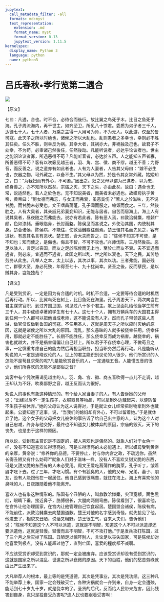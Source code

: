 ```yaml
---
jupytext:
  cell_metadata_filter: -all
  formats: md:myst
  text_representation:
    extension: .md
    format_name: myst
    format_version: 0.13
    jupytext_version: 1.11.5
kernelspec:
  display_name: Python 3
  language: python
  name: python3
---
```

# 吕氏春秋&#8226;孝行览第二遇合

![](image/cover.jpg)

【原文】

七曰：凡遇，合也。时不合，必待合而後行。故比翼之鸟死乎木，比目之鱼死乎海。孔子周流海内，再干世主，如齐至卫，所见八十馀君。委质为弟子者三千人，达徒七十人。七十人者，万乘之主得一人用可为师，不为无人。以此游，仅至於鲁司寇。此天子之所以时绝也，诸侯之所以大乱也。乱则愚者之多幸也，幸则必不胜其任矣。任久不胜，则幸反为祸。其幸大者，其祸亦大，非祸独及己也。故君子不处幸，不为苟，必审诸己然後任，任然後动。凡能听说者，必达乎论议者也。世主之能识论议者寡，所遇恶得不苟？凡能听音者，必达於五声。人之能知五声者寡，所善恶得不苟？客有以吹籁见越王者，羽、角、宫、徵、商不缪，越王不善；为野音，而反善之。说之道亦有如此者也。人有为人妻者，人告其父母曰：“嫁不必生也，衣器之物，可外藏之，以备不生。”其父母以为然，於是令其女常外藏。姑妐知之，曰：“为我妇而有外心，不可畜。”因出之。妇之父母以谓为己谋者，以为忠，终身善之，亦不知所以然矣。宗庙之灭，天下之失，亦由此矣。故曰：遇合也无常，说适然也。若人之於色也，无不知说美者，而美者未必遇也。故嫫母执乎黄帝，黄帝曰：“厉女德而弗忘，与女正而弗衰，虽恶奚伤？”若人之於滋味，无不说甘脆，而甘脆未必受也。文王嗜昌蒲菹，孔子闻而服之，缩頞而食之。三年，然後胜之。人有大臭者，其亲戚兄弟妻妾知识，无能与居者。自苦而居海上。海上人有说其臭者，昼夜随之而弗能去。说亦有若此者。陈有恶人焉，曰敦洽雠麋，椎颡广颜，色如漆赭，垂眼临鼻，长肘而盭。陈侯见而甚说之，外使治其国，内使制其身。楚合诸侯，陈侯病，不能往，使敦洽雠麋往谢焉。楚王怪其名而先见之，客有进状。有恶其名言有恶状。楚王怒，合大夫而告之，曰：“陈侯不知其不可使，是不知也；知而使之，是侮也。侮且不智，不可不攻也。”兴师伐陈，三月然後丧。恶足以骇人，言足以丧国，而友之足於陈侯而无上也，至於亡而友不衰。夫不宜遇而遇者，则必废。宜遇而不遇者，此国之所以乱、世之所以衰也。天下之民，其苦愁劳务从此生。凡举人之本，太上以志，其次以事，其次以功。三者弗能，国必残亡，群孽大至，身必死殃，年得至七十、九十犹尚幸。贤圣之後，反而孽民，是以贼其身，岂能独哉？

【译文】

凡是受到赏识，一定是因为有合适的时机。时机不合适，一定要等待合适的时机然后再行动。所以，比翼鸟死在树上，比目鱼死在海里。孔子周游天下，两次向当世君主谋求官职，到过齐国卫国，谒见过八十多个君主。献上见面礼给他当学生前有三千人，其中成绩卓著的学生有七十人。这七十个人，拥有万辆兵车的大国君主得到任何一个人都可以把他当成老师，这不能说没有人才。然而孔子带领这些人周游，做官仅仅做到鲁国的司寇。不任用圣人，这就是周天子之所以应时灭绝的原因，这就是诸侯之所以大乱的原因。混乱，那么愚昧的人就多被侥幸任用。侥幸任用，那就必定不能胜任了。长期不能胜任，那么侥幸反而成为祸害。越侥幸的，祸害也就越大，并不是祸害偏偏让自己赶上。所以君子不存侥幸心理，不做苟且之事，一定慎重考虑自己的能力然后再担当职务，担当职务然后再行动。凡是能听从劝说的人一定是通晓议论的人。世上的君主能识别议论的人很少，他们所赏识的人怎能不是苟且求荣的呢?凡是能欣赏音乐的人，一定通晓五音。人能懂五音的很少，他们所喜欢的怎能不是鄙俗之音?

宾客中有个凭吹箫谒见越主的人，羽、角、宫、徽、商五音吹得一点儿不走调，越王却认为不好，吹奏鄙野之音，越王反而认为很好。

劝说人的事也有象这种情形的。有个给人家当妻子的人，有人告诉她的父母说：“出嫁以后不一定生孩子，衣服器具等物品，可以拿到外边藏起来，以便防备不生孩子被休弃。”她的父母认为这人说得对，于是就让女儿经常把财物拿到外也藏起来。公婆知道了这事，说，“当我们的媳妇却有外心，不可以留着她。”于是就休弃了她。这个女子的父母把女儿被休的事告诉了给自己出主意的人，认为这个人对自己忠减，终身与他交好，最终也不知道女儿被体弃的原因，宗庙的毁灭，天下的丧失，也是由于这样的原因。

所以说，受到君主赏识是不固定的，被人喜欢也是偶然的。就象人们对于女色一样，没有不知道喜欢长得漂亮的，可是长得漂亮的未必能遇上。所以嫫母受到黄帝的亲厚，黄帝说：“修养你的品德，不要停止，付与你内宫之政，不疏远你，虽然长得丑陋又有什么妨碍?”就象人们对于滋味一样，没有人不喜欢又甜又脆的东西，可是又甜又脆的东西有的人未必受用。周文王爱吃菖蒲作的腌莱，孔子听丁，皱着眉才吃下去。过了三年，才吃习惯。有个有狐臭的人，他的父母、兄弟，妻子、朋友，没有人能跟他在一起居住。他自己感到很痛苦，就住在海上。海上有喜欢他的臭味的人，日夜跟随着他不能离开。

喜欢人也有象这种情形的。陈国有个丑陋的人，叫救敦洽雠麋，尖顶宽额，面色黑红，眼睛下垂，接近鼻子，胳膊很长，大腿向两侧弯曲。陈侯看到了，很喜欢他，在宫外让他治理国家，在宫内让他管理自己饮食起居。楚国盟会诸侯，陈侯有病，不能前往，派敦洽雠麋去向楚国道歉。楚王对他的名字感到奇怪，就先接见了他。他进去了，相貌又丑陋，说话又粗野。楚王很生气，召来大夫们，告诉他们说：“陈侯不知道这个人不可以派遣，这就是不明智，知道这个人不可以派遣却还要派遣他，这就是轻慢。轻慢而且不明智，不可不攻打他。”于是发兵攻打陈国，过了三个月之后灭掉了陈国。丑陋足以惊吓别人，言论足以丧失国家，可是陈侯却对他喜爱到极点，没有人能超过他了，直到亡国，喜爱的程度都不减弱。

不应该受赏识却受到赏识的，那就一定会被废弃。应该受赏识却没有受到赏识的，这就是国家之所以混乱、世道之所以衰微的原因。天下的百姓，他们的愁苦劳碌就由此产生出来了。

大凡举荐人的根本，最上等的是凭道德，其次是凭事业，其次是凭功绩。这三种凡不能举荐上来，国家一定会残破灭亡，各种灾祸就会一齐到来，自身一定会遭殃，能活到七十岁九十岁，就是侥幸的了。圣贤的后代，反而给人民带来危害，因此残害到自身，岂只是独自受危害呢?连人民也要跟着受害啊！



